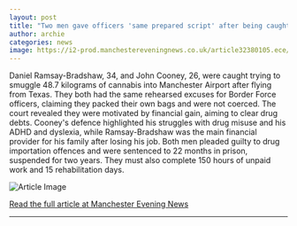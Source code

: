```yaml
---
layout: post
title: "Two men gave officers 'same prepared script' after being caught at Manchester Airport"
author: archie
categories: news
image: https://i2-prod.manchestereveningnews.co.uk/article32380105.ece/ALTERNATES/s1200/0_JS309278244.jpg
---
```

Daniel Ramsay-Bradshaw, 34, and John Cooney, 26, were caught trying to smuggle 48.7 kilograms of cannabis into Manchester Airport after flying from Texas. They both had the same rehearsed excuses for Border Force officers, claiming they packed their own bags and were not coerced. The court revealed they were motivated by financial gain, aiming to clear drug debts. Cooney's defence highlighted his struggles with drug misuse and his ADHD and dyslexia, while Ramsay-Bradshaw was the main financial provider for his family after losing his job. Both men pleaded guilty to drug importation offences and were sentenced to 22 months in prison, suspended for two years. They must also complete 150 hours of unpaid work and 15 rehabilitation days.

![Article Image](https://i2-prod.manchestereveningnews.co.uk/article32380105.ece/ALTERNATES/s1200/0_JS309278244.jpg)

[Read the full article at Manchester Evening News](https://www.manchestereveningnews.co.uk/news/greater-manchester-news/two-men-gave-officers-same-32443669)

---
